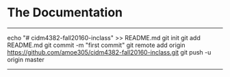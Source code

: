 # The Documentation

---

echo "# cidm4382-fall20160-inclass" >> README.md
git init
git add README.md
git commit -m "first commit"
git remote add origin https://github.com/amoe305/cidm4382-fall20160-inclass.git
git push -u origin master

---